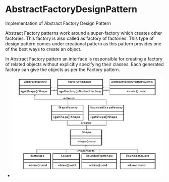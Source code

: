 # AbstractFactoryDesignPattern
Implementation of Abstract Factory Design Pattern

Abstract Factory patterns work around a super-factory which creates other factories. This factory is also called as factory of factories. This type of design pattern comes under creational pattern as this pattern provides one of the best ways to create an object.

In Abstract Factory pattern an interface is responsible for creating a factory of related objects without explicitly specifying their classes. Each generated factory can give the objects as per the Factory pattern.

* ![alt text](https://github.com/abhishekjais-124/AbstractFactoryDesignPattern/blob/master/AbstractFactoryDesign.jpg?raw=true)
